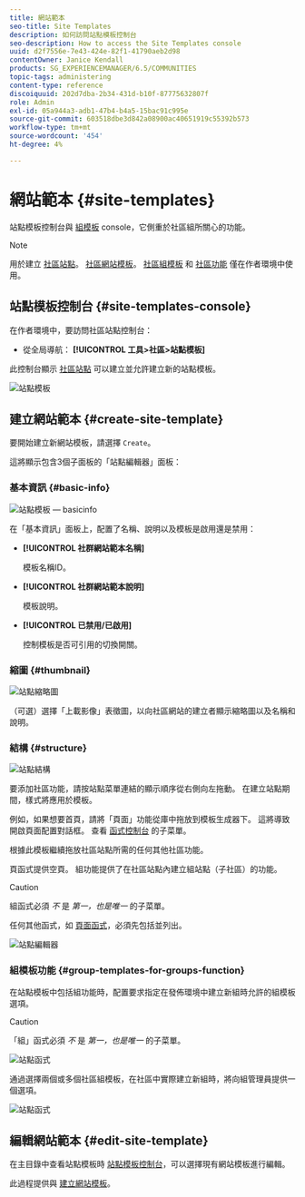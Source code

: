 ```yaml
---
title: 網站範本
seo-title: Site Templates
description: 如何訪問站點模板控制台
seo-description: How to access the Site Templates console
uuid: d2f7556e-7e43-424e-82f1-41790aeb2d98
contentOwner: Janice Kendall
products: SG_EXPERIENCEMANAGER/6.5/COMMUNITIES
topic-tags: administering
content-type: reference
discoiquuid: 202d7dba-2b34-431d-b10f-87775632807f
role: Admin
exl-id: 05a944a3-adb1-47b4-b4a5-15bac91c995e
source-git-commit: 603518dbe3d842a08900ac40651919c55392b573
workflow-type: tm+mt
source-wordcount: '454'
ht-degree: 4%

---
```


# 網站範本 {#site-templates}

站點模板控制台與 [組模板](tools-groups.md) console，它側重於社區組所關心的功能。

>[!NOTE]
>
>用於建立 [社區站點](sites-console.md)。 [社區網站模板](sites.md)。 [社區組模板](tools-groups.md) 和 [社區功能](functions.md) 僅在作者環境中使用。

## 站點模板控制台 {#site-templates-console}

在作者環境中，要訪問社區站點控制台：

* 從全局導航： **[!UICONTROL 工具>社區>站點模板]**

此控制台顯示 [社區站點](sites-console.md) 可以建立並允許建立新的站點模板。

![站點模板](assets/site-template.png)

## 建立網站範本 {#create-site-template}

要開始建立新網站模板，請選擇 `Create`。

這將顯示包含3個子面板的「站點編輯器」面板：

### 基本資訊 {#basic-info}

![站點模板 — basicinfo](assets/site-template-basicinfo.png)

在「基本資訊」面板上，配置了名稱、說明以及模板是啟用還是禁用：

* **[!UICONTROL 社群網站範本名稱]**

   模板名稱ID。

* **[!UICONTROL 社群網站範本說明]**

   模板說明。

* **[!UICONTROL 已禁用/已啟用]**

   控制模板是否可引用的切換開關。

### 縮圖 {#thumbnail}

![站點縮略圖](assets/site-thumbnail.png)

（可選）選擇「上載影像」表徵圖，以向社區網站的建立者顯示縮略圖以及名稱和說明。

### 結構 {#structure}

![站點結構](assets/site-structure.png)

要添加社區功能，請按站點菜單連結的顯示順序從右側向左拖動。 在建立站點期間，樣式將應用於模板。

例如，如果想要首頁，請將「頁面」功能從庫中拖放到模板生成器下。 這將導致開啟頁面配置對話框。 查看 [函式控制台](functions.md) 的子菜單。

根據此模板繼續拖放社區站點所需的任何其他社區功能。

頁函式提供空頁。 組功能提供了在社區站點內建立組站點（子社區）的功能。

>[!CAUTION]
>
>組函式必須 *不* 是 *第一，也是唯一* 的子菜單。
>
>任何其他函式，如 [頁面函式](functions.md#page-function)，必須先包括並列出。

![站點編輯器](assets/site-editor.png)

### 組模板功能 {#group-templates-for-groups-function}

在站點模板中包括組功能時，配置要求指定在發佈環境中建立新組時允許的組模板選項。

>[!CAUTION]
>
>「組」函式必須 *不* 是 *第一，也是唯一* 的子菜單。

![站點函式](assets/site-functions.png)

通過選擇兩個或多個社區組模板，在社區中實際建立新組時，將向組管理員提供一個選項。

![站點函式](assets/site-functions1.png)

## 編輯網站範本 {#edit-site-template}

在主目錄中查看站點模板時 [站點模板控制台](#site-templates-console)，可以選擇現有網站模板進行編輯。

此過程提供與 [建立網站模板](#create-site-template)。
